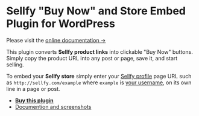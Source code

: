# Sellfy "Buy Now" and Store Embed Plugin for WordPress

Please visit the [online documentation →](http://preseto.com/plugins/sellfy-embed)

This plugin converts **Sellfy product links** into clickable "Buy Now" buttons. Simply copy the product URL into any post or page, save it, and start selling.

To embed your **Sellfy store** simply enter your [Sellfy profile](http://docs.sellfy.com/kb/embedded-products-profile-pages/) page URL such as `http://sellfy.com/example` where `example` is [your username](https://sellfy.com/user/#/settings/account), on its own line in a page or post.

- **[Buy this plugin](https://sellfy.com/p/sYt3/)**
- [Documention and screenshots](http://preseto.com/plugins/sellfy-embed)
